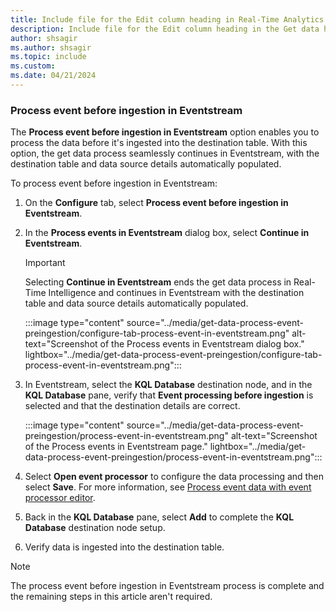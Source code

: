 ```yaml
---
title: Include file for the Edit column heading in Real-Time Analytics
description: Include file for the Edit column heading in the Get data hub in Real-Time Analytics
author: shsagir
ms.author: shsagir
ms.topic: include
ms.custom: 
ms.date: 04/21/2024
---
```

### Process event before ingestion in Eventstream

The **Process event before ingestion in Eventstream** option enables you to process the data before it's ingested into the destination table. With this option, the get data process seamlessly continues in Eventstream, with the destination table and data source details automatically populated.

To process event before ingestion in Eventstream:

1. On the **Configure** tab, select **Process event before ingestion in Eventstream**.

1. In the **Process events in Eventstream** dialog box, select **Continue in Eventstream**.

    > [!IMPORTANT]
    > Selecting **Continue in Eventstream** ends the get data process in Real-Time Intelligence and continues in Eventstream with the destination table and data source details automatically populated.

    :::image type="content" source="../media/get-data-process-event-preingestion/configure-tab-process-event-in-eventstream.png" alt-text="Screenshot of the Process events in Eventstream dialog box." lightbox="../media/get-data-process-event-preingestion/configure-tab-process-event-in-eventstream.png":::

1. In Eventstream, select the **KQL Database** destination node, and in the **KQL Database** pane, verify that **Event processing before ingestion** is selected and that the destination details are correct.

    :::image type="content" source="../media/get-data-process-event-preingestion/process-event-in-eventstream.png" alt-text="Screenshot of the Process events in Eventstream page." lightbox="../media/get-data-process-event-preingestion/process-event-in-eventstream.png":::

1. Select **Open event processor** to configure the data processing and then select **Save**. For more information, see [Process event data with event processor editor](../event-streams/process-events-using-event-processor-editor.md).
1. Back in the **KQL Database** pane, select **Add** to complete the **KQL Database** destination node setup.
1. Verify data is ingested into the destination table.

> [!NOTE]
> The process event before ingestion in Eventstream process is complete and the remaining steps in this article aren't required.
